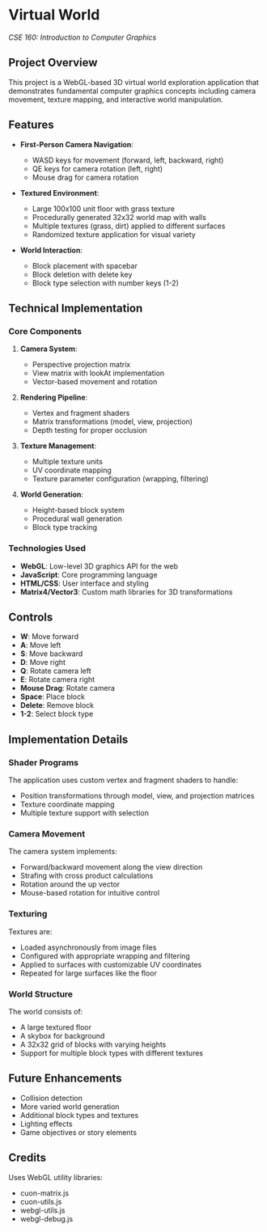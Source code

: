 # Virtual World 
*CSE 160: Introduction to Computer Graphics*

## Project Overview

This project is a WebGL-based 3D virtual world exploration application that demonstrates fundamental computer graphics concepts including camera movement, texture mapping, and interactive world manipulation.

## Features

- **First-Person Camera Navigation**:
  - WASD keys for movement (forward, left, backward, right)
  - QE keys for camera rotation (left, right)
  - Mouse drag for camera rotation

- **Textured Environment**:
  - Large 100x100 unit floor with grass texture
  - Procedurally generated 32x32 world map with walls
  - Multiple textures (grass, dirt) applied to different surfaces
  - Randomized texture application for visual variety

- **World Interaction**:
  - Block placement with spacebar
  - Block deletion with delete key
  - Block type selection with number keys (1-2)

## Technical Implementation

### Core Components

1. **Camera System**:
   - Perspective projection matrix
   - View matrix with lookAt implementation
   - Vector-based movement and rotation

2. **Rendering Pipeline**:
   - Vertex and fragment shaders
   - Matrix transformations (model, view, projection)
   - Depth testing for proper occlusion

3. **Texture Management**:
   - Multiple texture units
   - UV coordinate mapping
   - Texture parameter configuration (wrapping, filtering)

4. **World Generation**:
   - Height-based block system
   - Procedural wall generation
   - Block type tracking

### Technologies Used

- **WebGL**: Low-level 3D graphics API for the web
- **JavaScript**: Core programming language
- **HTML/CSS**: User interface and styling
- **Matrix4/Vector3**: Custom math libraries for 3D transformations

## Controls

- **W**: Move forward
- **A**: Move left
- **S**: Move backward
- **D**: Move right
- **Q**: Rotate camera left
- **E**: Rotate camera right
- **Mouse Drag**: Rotate camera
- **Space**: Place block
- **Delete**: Remove block
- **1-2**: Select block type

## Implementation Details

### Shader Programs

The application uses custom vertex and fragment shaders to handle:
- Position transformations through model, view, and projection matrices
- Texture coordinate mapping
- Multiple texture support with selection

### Camera Movement

The camera system implements:
- Forward/backward movement along the view direction
- Strafing with cross product calculations
- Rotation around the up vector
- Mouse-based rotation for intuitive control

### Texturing

Textures are:
- Loaded asynchronously from image files
- Configured with appropriate wrapping and filtering
- Applied to surfaces with customizable UV coordinates
- Repeated for large surfaces like the floor

### World Structure

The world consists of:
- A large textured floor
- A skybox for background
- A 32x32 grid of blocks with varying heights
- Support for multiple block types with different textures

## Future Enhancements

- Collision detection
- More varied world generation
- Additional block types and textures
- Lighting effects
- Game objectives or story elements

## Credits

Uses WebGL utility libraries:
- cuon-matrix.js
- cuon-utils.js
- webgl-utils.js
- webgl-debug.js